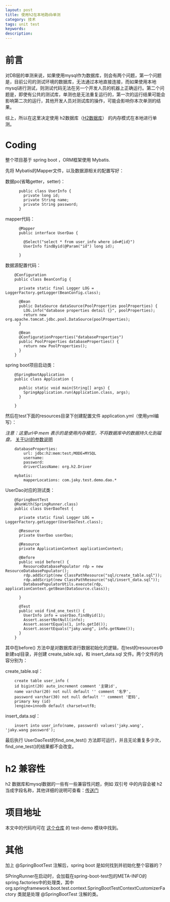 ```yaml
---
layout: post
title: 使用h2在本地跑db单测
category: 技术
tags: unit test
keywords:
description:
---
```


# 前言

对DB层的单测来说，如果使用mysql作为数据库，则会有两个问题，第一个问题是，目前公司的测试环境的数据库，无法通过本地直接连接，而如果使用本地mysql进行测试，则测试代码无法在另一个开发人员的机器上正确运行。第二个问题是，即使有公共的测试库，单测也是无法重复运行的，第一次的运行结果可能会影响第二次的运行，其他开发人员对测试库的操作，可能会影响你本次单测的结果。

综上，所以在这里决定使用 h2数据库（[H2数据库](http://www.h2database.com/html/main.html)） 的内存模式在本地进行单测。


# Coding

整个项目基于 spring boot ，ORM框架使用 Mybatis.

先将 Mybatis的Mapper文件，以及数据源相关的配置写好：

数据po(省略getter，setter)：

          public class UserInfo {
            private long id;
            private String name;
            private String password;
          }

mapper代码：

          @Mapper
          public interface UserDao {

            @Select("select * from user_info where id=#{id}")
            UserInfo findByid(@Param("id") long id);

          }

数据源配置代码：

        @Configuration
        public class BeanConfig {

          private static final Logger LOG = LoggerFactory.getLogger(BeanConfig.class);

          @Bean
          public DataSource dataSource(PoolProperties poolProperties) {
            LOG.info("database properties detail {}", poolProperties);
            return new org.apache.tomcat.jdbc.pool.DataSource(poolProperties);
          }

          @Bean
          @ConfigurationProperties("databaseProperties")
          public PoolProperties databaseProperties() {
            return new PoolProperties();
          }
        }

spring boot项目启动类：

        @SpringBootApplication
        public class Application {

          public static void main(String[] args) {
            SpringApplication.run(Application.class, args);
          }

        }

然后在test下面的resources目录下创建配置文件 application.yml（使用yml编写）：

*注意：这里url中 mem 表示的是使用内存模型，不将数据库中的数据持久化到磁盘*， [关于Url的参数说明](http://www.h2database.com/html/features.html#database_url)

        databaseProperties:
            url: jdbc:h2:mem:test;MODE=MYSQL
            username:
            password:
            driverClassName: org.h2.Driver

        mybatis:
            mapperLocations: com.jaky.test.demo.dao.*

UserDao对应的测试类：

        @SpringBootTest
        @RunWith(SpringRunner.class)
        public class UserDaoTest {

          private static final Logger LOG = LoggerFactory.getLogger(UserDaoTest.class);

          @Resource
          private UserDao userDao;

          @Resource
          private ApplicationContext applicationContext;

          @Before
          public void before() {
            ResourceDatabasePopulator rdp = new ResourceDatabasePopulator();
            rdp.addScript(new ClassPathResource("sql/create_table.sql"));
            rdp.addScript(new ClassPathResource("sql/insert_data.sql"));
            DatabasePopulatorUtils.execute(rdp, applicationContext.getBean(DataSource.class));

          }

          @Test
          public void find_one_test() {
            UserInfo info = userDao.findByid(1);
            Assert.assertNotNull(info);
            Assert.assertEquals(1, info.getId());
            Assert.assertEquals("jaky.wang", info.getName());
          }
        }

其中在before() 方法中是对数据库进行数据初始化的逻辑，在test的resources中新建sql目录，并创建 create_table.sql，和 insert_data.sql 文件。两个文件的内容分别为：

create_table.sql：

        create table user_info (
        id bigint(20) auto_increment comment '主键id',
        name varchar(20) not null default '' comment '名字',
        password varchar(30) not null default '' comment '密码',
        primary key (id)
        )engine=innodb default charset=utf8;

insert_data.sql：

        insert into user_info(name, password) values('jaky.wang', 'jaky.wang password');


最后执行 UserDaoTest的find_one_test() 方法即可运行，并且无论重复多少次，find_one_test()的结果都不会改变。

# h2 兼容性

h2 数据库和mysql数据的一些有一些兼容性问题，例如 双引号 中的内容会被 h2 当成字段名称，其他详细的说明可查看：[传送门](http://www.h2database.com/html/features.html#compatibility)

# 项目地址

本文中的代码均可在 [这个仓库](https://github.com/littlePang/spring-demo) 的 test-demo 模块中找到。

# 其他
加上 @SpringBootTest 注解后，spring boot 是如何找到并初始化整个容器的？

SPringRunner在启动时，会加载在spring-boot-test包的META-INFO的spring.factories中的处理类，其中 org.springframework.boot.test.context.SpringBootTestContextCustomizerFactory 类就是处理 @SpringBootTest 注解的类。
